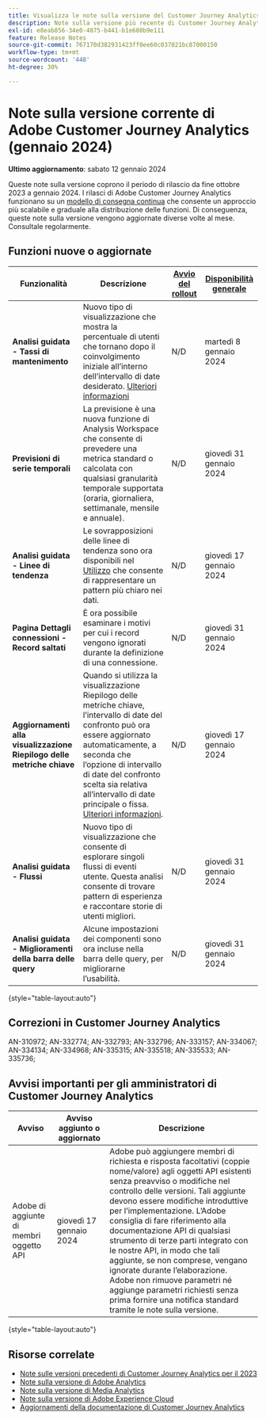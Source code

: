 ```yaml
---
title: Visualizza le note sulla versione del Customer Journey Analytics corrente
description: Note sulla versione più recente di Customer Journey Analytics
exl-id: e8eab856-34e0-4875-b441-b1e680b9e111
feature: Release Notes
source-git-commit: 767170d382931423ff0ee60c037021bc87000150
workflow-type: tm+mt
source-wordcount: '448'
ht-degree: 30%

---
```


# Note sulla versione corrente di Adobe Customer Journey Analytics (gennaio 2024)

**Ultimo aggiornamento**: sabato 12 gennaio 2024

Queste note sulla versione coprono il periodo di rilascio da fine ottobre 2023 a gennaio 2024. I rilasci di Adobe Customer Journey Analytics funzionano su un [modello di consegna continua](releases.md) che consente un approccio più scalabile e graduale alla distribuzione delle funzioni. Di conseguenza, queste note sulla versione vengono aggiornate diverse volte al mese. Consultale regolarmente.

## Funzioni nuove o aggiornate

| Funzionalità | Descrizione | [Avvio del rollout](releases.md) | [Disponibilità generale](releases.md) |
| ----------- | ---------- | ------- | ---- |
| **Analisi guidata - Tassi di mantenimento** | Nuovo tipo di visualizzazione che mostra la percentuale di utenti che tornano dopo il coinvolgimento iniziale all’interno dell’intervallo di date desiderato. [Ulteriori informazioni](../guided-analysis/types/retention-rates.md) | N/D | martedì 8 gennaio 2024 |
| **Previsioni di serie temporali** | La previsione è una nuova funzione di Analysis Workspace che consente di prevedere una metrica standard o calcolata con qualsiasi granularità temporale supportata (oraria, giornaliera, settimanale, mensile e annuale). | N/D | giovedì 31 gennaio 2024 |
| **Analisi guidata - Linee di tendenza** | Le sovrapposizioni delle linee di tendenza sono ora disponibili nel [Utilizzo](/help/guided-analysis/types/usage.md) che consente di rappresentare un pattern più chiaro nei dati. | N/D | giovedì 17 gennaio 2024 |
| **Pagina Dettagli connessioni - Record saltati** | È ora possibile esaminare i motivi per cui i record vengono ignorati durante la definizione di una connessione. | N/D | giovedì 31 gennaio 2024 |
| **Aggiornamenti alla visualizzazione Riepilogo delle metriche chiave** | Quando si utilizza la visualizzazione Riepilogo delle metriche chiave, l’intervallo di date del confronto può ora essere aggiornato automaticamente, a seconda che l’opzione di intervallo di date del confronto scelta sia relativa all’intervallo di date principale o fissa. [Ulteriori informazioni](/help/analysis-workspace/visualizations/key-metric.md). | N/D | giovedì 17 gennaio 2024 |
| **Analisi guidata - Flussi** | Nuovo tipo di visualizzazione che consente di esplorare singoli flussi di eventi utente. Questa analisi consente di trovare pattern di esperienza e raccontare storie di utenti migliori. | N/D | giovedì 31 gennaio 2024 |
| **Analisi guidata - Miglioramenti della barra delle query** | Alcune impostazioni dei componenti sono ora incluse nella barra delle query, per migliorarne l’usabilità. | N/D | giovedì 31 gennaio 2024 |

{style="table-layout:auto"}

## Correzioni in Customer Journey Analytics

AN-310972; AN-332774; AN-332793; AN-332796; AN-333157; AN-334067; AN-334134; AN-334968; AN-335315; AN-335518; AN-335533; AN-335736;

## Avvisi importanti per gli amministratori di Customer Journey Analytics

| Avviso | Avviso aggiunto o aggiornato | Descrizione |
| --- | --- | --- |
| Adobe di aggiunte di membri oggetto API | giovedì 17 gennaio 2024 | Adobe può aggiungere membri di richiesta e risposta facoltativi (coppie nome/valore) agli oggetti API esistenti senza preavviso o modifiche nel controllo delle versioni. Tali aggiunte devono essere modifiche introduttive per l’implementazione. L’Adobe consiglia di fare riferimento alla documentazione API di qualsiasi strumento di terze parti integrato con le nostre API, in modo che tali aggiunte, se non comprese, vengano ignorate durante l’elaborazione. Adobe non rimuove parametri né aggiunge parametri richiesti senza prima fornire una notifica standard tramite le note sulla versione. |

{style="table-layout:auto"}

## Risorse correlate

* [Note sulle versioni precedenti di Customer Journey Analytics per il 2023](/help/release-notes/2023.md)
* [Note sulla versione di Adobe Analytics](https://experienceleague.adobe.com/docs/analytics/release-notes/latest.html?lang=it)
* [Note sulla versione di Media Analytics](https://experienceleague.adobe.com/docs/media-analytics/using/additional-resources/release-notes.html?lang=it)
* [Note sulla versione di Adobe Experience Cloud](https://experienceleague.adobe.com/docs/release-notes/experience-cloud/current.html?lang=it)
* [Aggiornamenti della documentazione di Customer Journey Analytics](/help/release-notes/doc-changes.md)
